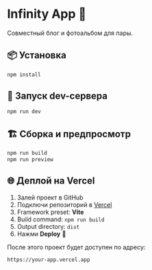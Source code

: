 # Infinity App 🚀

Совместный блог и фотоальбом для пары.

## 📦 Установка

```bash
npm install
```

## 🚀 Запуск dev-сервера

```bash
npm run dev
```

## 🏗 Сборка и предпросмотр

```bash
npm run build
npm run preview
```

## 🌐 Деплой на Vercel

1. Залей проект в GitHub
2. Подключи репозиторий в [Vercel](https://vercel.com)
3. Framework preset: **Vite**
4. Build command: `npm run build`
5. Output directory: `dist`
6. Нажми **Deploy** 🎉

После этого проект будет доступен по адресу:

```
https://your-app.vercel.app
```
